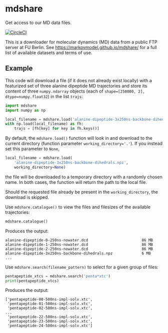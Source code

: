 # mdshare
Get access to our MD data files.

[![CircleCI](https://circleci.com/gh/markovmodel/mdshare/tree/master.svg?style=svg)](https://circleci.com/gh/markovmodel/mdshare/tree/master)

This is a downloader for molecular dynamics (MD) data from a public FTP server at FU Berlin. See https://markovmodel.github.io/mdshare/ for a full list of available datasets and terms of use.

## Example
This code will download a file (if it does not already exist locally) with a featurized set of three alanine dipeptide MD trajectories and store its content of three ``numpy.ndarray`` objects (each of ``shape=[250000, 2], dtype=numpy.float32``) in the list ``trajs``:
```python
import mdshare
import numpy as np

local_filename = mdshare.load('alanine-dipeptide-3x250ns-backbone-dihedrals.npz')
with np.load(local_filename) as fh:
    trajs = [fh[key] for key in fh.keys()]
```

By default, the ``mdshare.load()`` function will look in and download to the current directory (function parameter ``working_directory='.'``). If you instead set this parameter to ``None``,
```python
local_filename = mdshare.load(
    'alanine-dipeptide-3x250ns-backbone-dihedrals.npz',
    working_directory=None)
```
the file will be downloaded to a temporary directory with a randomly chosen name. In both cases, the function will return the path to the local file.

Should the requested file already be present in the ``working_directory``, the download is skipped.

Use ``mdshare.catalogue()`` to view the files and filesizes of the available trajectories:

```python
mdshare.catalogue()
```
Produces the output:
```
alanine-dipeptide-0-250ns-nowater.dcd                        86 MB
alanine-dipeptide-1-250ns-nowater.dcd                        86 MB
alanine-dipeptide-2-250ns-nowater.dcd                        86 MB
alanine-dipeptide-3x250ns-backbone-dihedrals.npz             6 MB
...
```

Use ``mdshare.search(filename_pattern)`` to select for a given group of files:

```python
pentapeptide_xtcs = mdshare.search('penta*xtc')
print(pentapeptide_xtcs)
```
Produces the output:
```
['pentapeptide-00-500ns-impl-solv.xtc',
 'pentapeptide-01-500ns-impl-solv.xtc',
 'pentapeptide-02-500ns-impl-solv.xtc',
...
 'pentapeptide-22-500ns-impl-solv.xtc',
 'pentapeptide-23-500ns-impl-solv.xtc',
 'pentapeptide-24-500ns-impl-solv.xtc']
```